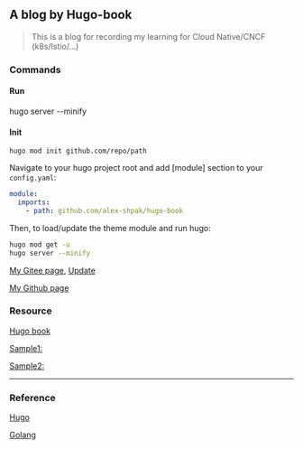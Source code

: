 ## A blog by Hugo-book

> This is a blog for recording my learning for Cloud Native/CNCF (k8s/Istio/...)

### Commands

#### Run

hugo server --minify

#### Init

```
hugo mod init github.com/repo/path
```

Navigate to your hugo project root and add [module] section to your `config.yaml`:

```yaml
module:
  imports:
    - path: github.com/alex-shpak/hugo-book
```

Then, to load/update the theme module and run hugo:

```sh
hugo mod get -u
hugo server --minify
```



[My Gitee page](https://jnh.gitee.io/), [Update](https://gitee.com/jnh/jnh/pages)

[My Github page](https://nianjiang.github.io/)

### Resource

[Hugo book](https://github.com/alex-shpak/hugo-book)

[Sample1:](https://www.yuanmoc.cn/posts/%E4%BD%BF%E7%94%A8hugo%E6%90%AD%E5%BB%BA%E5%8D%9A%E5%AE%A2/)

[Sample2:](https://coostdocs.gitee.io/cn/about/co/)

---------------------

### Reference

[Hugo](https://gohugo.io/)

[Golang](https://go.dev/)